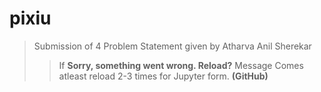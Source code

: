 # pixiu
>Submission of 4 Problem Statement given by Atharva Anil Sherekar
>>If **Sorry, something went wrong. Reload?** Message Comes atleast reload 2-3 times for Jupyter form. **(GitHub)**
